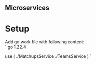 ## Microservices

# Setup

Add go.work file with following content:  
`
go 1.22.4

use (
	./MatchupsService
	./TeamsService
)
`